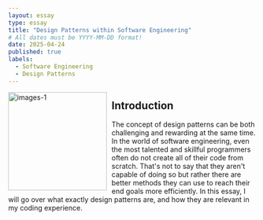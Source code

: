 ```yaml
---
layout: essay
type: essay
title: "Design Patterns within Software Engineering"
# All dates must be YYYY-MM-DD format!
date: 2025-04-24
published: true
labels:
  - Software Engineering
  - Design Patterns
---
```


<p align="left">
  <img src="https://github.com/user-attachments/assets/b5aa1037-a0f1-479d-8bcc-9a1c43d3bedd" 
       alt="images-1" 
       style="float: left; margin: 0 10px 10px 0; width: 200px;">
</p>

## Introduction

The concept of design patterns can be both challenging and rewarding at the same time. In the world of software engineering, even the most talented and skillful programmers often do not create all of their code from scratch. That's not to say that they aren't capable of doing so but rather there are better methods they can use to reach their end goals more efficiently. In this essay, I will go over what exactly design patterns are, and how they are relevant in my coding experience.
